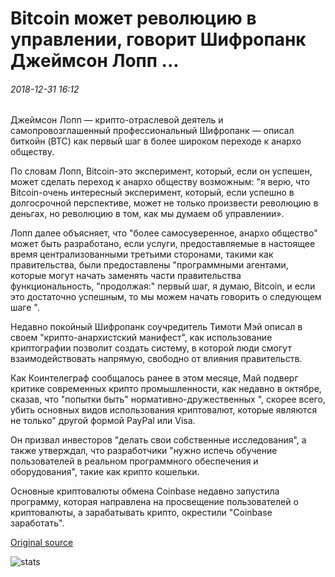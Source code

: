 # Bitcoin может революцию в управлении, говорит Шифропанк Джеймсон Лопп ...

###### 2018-12-31 16:12

Джеймсон Лопп — крипто-отраслевой деятель и самопровозглашенный профессиональный Шифропанк — описал биткойн (BTC) как первый шаг в более широком переходе к анархо обществу.

По словам Лопп, Bitcoin-это эксперимент, который, если он успешен, может сделать переход к анархо обществу возможным: "я верю, что Bitcoin-очень интересный эксперимент, который, если успешно в долгосрочной перспективе, может не только произвести революцию в деньгах, но революцию в том, как мы думаем об управлении».

Лопп далее объясняет, что "более самосуверенное, анархо общество" может быть разработано, если услуги, предоставляемые в настоящее время централизованными третьими сторонами, такими как правительства, были предоставлены "программными агентами, которые могут начать заменять части правительства функциональность, "продолжая:" первый шаг, я думаю, Bitcoin, и если это достаточно успешным, то мы можем начать говорить о следующем шаге ".

Недавно покойный Шифропанк соучредитель Тимоти Мэй описал в своем "крипто-анархистский манифест", как использование криптографии позволит создать систему, в которой люди смогут взаимодействовать напрямую, свободно от влияния правительств.

Как Коинтелеграф сообщалось ранее в этом месяце, Май подверг критике современных крипто промышленности, как недавно в октябре, сказав, что "попытки быть" нормативно-дружественных ", скорее всего, убить основных видов использования криптовалют, которые являются не только" другой формой PayPal или Visa.

Он призвал инвесторов "делать свои собственные исследования", а также утверждал, что разработчики "нужно испечь обучение пользователей в реальном программного обеспечения и оборудования", такие как крипто кошельки.

Основные криптовалюты обмена Coinbase недавно запустила программу, которая направлена на просвещение пользователей о криптовалюты, а зарабатывать крипто, окрестили "Coinbase заработать".

[Original source](https://cointelegraph.com/news/bitcoin-could-revolutionize-governance-says-cypherpunk-jameson-lopp)

![stats](https://c.statcounter.com/11760860/0/a89fa40b/1/ "stats")